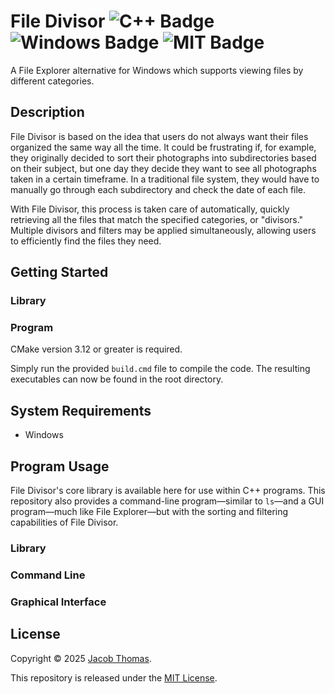 # File Divisor <img alt="C++ Badge" src="https://img.shields.io/badge/Language-C++-purple"/> <img alt="Windows Badge" src="https://img.shields.io/badge/OS-Windows-blue"/> <img alt="MIT Badge" src="https://img.shields.io/badge/License-MIT-yellow.svg">

A File Explorer alternative for Windows which supports viewing files by different categories.

## Description
File Divisor is based on the idea that users do not always want their files organized the same
way all the time. It could be frustrating if, for example, they originally decided to sort their
photographs into subdirectories based on their subject, but one day they decide they want to
see all photographs taken in a certain timeframe. In a traditional file system, they would have
to manually go through each subdirectory and check the date of each file.

With File Divisor, this process is taken care of automatically, quickly retrieving all the files
that match the specified categories, or "divisors." Multiple divisors and filters may be applied
simultaneously, allowing users to efficiently find the files they need.

## Getting Started
### Library

### Program
CMake version 3.12 or greater is required.

Simply run the provided <code>build.cmd</code> file to compile the code. The resulting executables
can now be found in the root directory.

## System Requirements
* Windows

## Program Usage
File Divisor's core library is available here for use within C++ programs. This repository also
provides a command-line program—similar to <code>ls</code>—and a GUI program—much like File
Explorer—but with the sorting and filtering capabilities of File Divisor.

### Library

### Command Line

### Graphical Interface

## License
Copyright © 2025 [Jacob Thomas](https://github.com/jacob-thomas7).

This repository is released under the [MIT License](https://opensource.org/licenses/MIT).